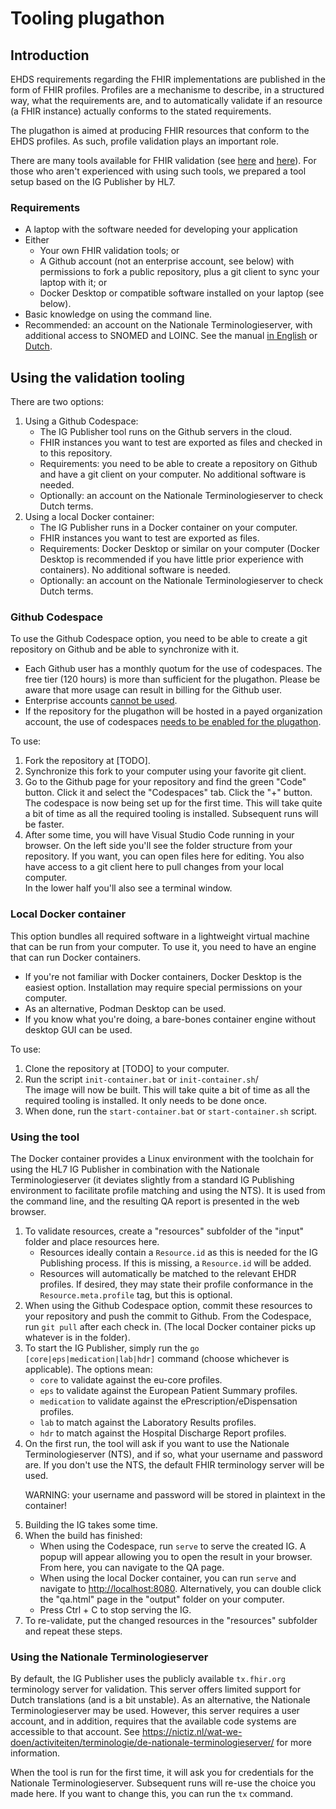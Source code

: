 # Tooling plugathon
## Introduction

EHDS requirements regarding the FHIR implementations are published in the form of FHIR profiles. Profiles are a mechanisme to describe, in a structured way, what the requirements are, and to automatically validate if an resource (a FHIR instance) actually conforms to the stated requirements.

The plugathon is aimed at producing FHIR resources that conform to the EHDS profiles. As such, profile validation plays an important role.

There are many tools available for FHIR validation (see [here](https://confluence.hl7.org/spaces/FHIR/pages/35718864/Profile+Tooling) and [here](https://confluence.hl7.org/spaces/FHIR/pages/35718869/Testing+Platforms)). For those who aren't experienced with using such tools, we prepared a tool setup based on the IG Publisher by HL7.

### Requirements

* A laptop with the software needed for developing your application
* Either
    * Your own FHIR validation tools; or
    * A Github account (not an enterprise account, see below) with permissions to fork a public repository, plus a git client to sync your laptop with it; or
    * Docker Desktop or compatible software installed on your laptop (see below).
* Basic knowledge on using the command line.
* Recommended: an account on the Nationale Terminologieserver, with additional access to SNOMED and LOINC. See the manual [in English](https://nictiz.nl/publicaties/national-terminology-server-manual-for-new-users/) or [Dutch](https://nictiz.nl/publicaties/nationale-terminologie-server-handleiding-voor-nieuwe-gebruikers/).

## Using the validation tooling

There are two options:

1. Using a Github Codespace:
    * The IG Publisher tool runs on the Github servers in the cloud.
    * FHIR instances you want to test are exported as files and checked in to this repository.
    * Requirements: you need to be able to create a repository on Github and have a git client on your computer. No additional software is needed.
    * Optionally: an account on the Nationale Terminologieserver to check Dutch terms.
2. Using a local Docker container:
    * The IG Publisher runs in a Docker container on your computer.
    * FHIR instances you want to test are exported as files.
    * Requirements: Docker Desktop or similar on your computer (Docker Desktop is recommended if you have little prior experience with containers). No additional software is needed.
    * Optionally: an account on the Nationale Terminologieserver to check Dutch terms.

### Github Codespace

To use the Github Codespace option, you need to be able to create a git repository on Github and be able to synchronize with it.

* Each Github user has a monthly quotum for the use of codespaces. The free tier (120 hours) is more than sufficient for the plugathon. Please be aware that more usage can result in billing for the Github user.
* Enterprise accounts [cannot be used](https://docs.github.com/en/billing/concepts/product-billing/github-codespaces#free-quota).
* If the repository for the plugathon will be hosted in a payed organization account, the use of codespaces [needs to be enabled for the plugathon](https://docs.github.com/en/codespaces/managing-codespaces-for-your-organization/enabling-or-disabling-github-codespaces-for-your-organization#enabling-or-disabling-github-codespaces).

To use:

1. Fork the repository at [TODO].
2. Synchronize this fork to your computer using your favorite git client.
3. Go to the Github page for your repository and find the green "Code" button. Click it and select the "Codespaces" tab. Click the "+" button.<br>The codespace is now being set up for the first time. This will take quite a bit of time as all the required tooling is installed. Subsequent runs will be faster.
4. After some time, you will have Visual Studio Code running in your browser. On the left side you'll see the folder structure from your repository. If you want, you can open files here for editing. You also have access to a git client here to pull changes from your local computer.<br>In the lower half you'll also see a terminal window.

### Local Docker container

This option bundles all required software in a lightweight virtual machine that can be run from your computer. To use it, you need to have an engine that can run Docker containers.

* If you're not familiar with Docker containers, Docker Desktop is the easiest option. Installation may require special permissions on your computer.
* As an alternative, Podman Desktop can be used.
* If you know what you're doing, a bare-bones container engine without desktop GUI can be used.

To use:
1. Clone the repository at [TODO] to your computer.
2. Run the script `init-container.bat` or `init-container.sh`/<br>The image will now be built. This will take quite a bit of time as all the required tooling is installed. It only needs to be done once.
3. When done, run the `start-container.bat` or `start-container.sh` script.

### Using the tool

The Docker container provides a Linux environment with the toolchain for using the HL7 IG Publisher in combination with the Nationale Terminologieserver (it deviates slightly from a standard IG Publishing environment to facilitate profile matching and using the NTS). It is used from the command line, and the resulting QA report is presented in the web browser.

1. To validate resources, create a "resources" subfolder of the "input" folder and place resources here.
    * Resources ideally contain a `Resource.id` as this is needed for the IG Publishing process. If this is missing, a `Resource.id` will be added.
    * Resources will automatically be matched to the relevant EHDR profiles. If desired, they may state their profile conformance in the `Resource.meta.profile` tag, but this is optional.
2. When using the Github Codespace option, commit these resources to your repository and push the commit to Github. From the Codespace, run `git pull` after each check in. (The local Docker container picks up whatever is in the folder).
3. To start the IG Publisher, simply run the `go [core|eps|medication|lab|hdr]` command (choose whichever is applicable). The options mean:
    * `core` to validate against the eu-core profiles.
    * `eps` to validate against the European Patient Summary profiles.
    * `medication` to validate against the ePrescription/eDispensation profiles.
    * `lab` to match against the Laboratory Results profiles.
    * `hdr` to match against the Hospital Discharge Report profiles.
4. On the first run, the tool will ask if you want to use the Nationale Terminologieserver (NTS), and if so, what your username and password are. If you don't use the NTS, the default FHIR terminology server will be used.<p>WARNING: your username and password will be stored in plaintext in the container!
5. Building the IG takes some time.
6. When the build has finished:
    * When using the Codespace, run `serve` to serve the created IG. A popup will appear allowing you to open the result in your browser. From here, you can navigate to the QA page.
    * When using the local Docker container, you can run `serve` and navigate to <http://localhost:8080>. Alternatively, you can double click the "qa.html" page in the "output" folder on your computer.
    * Press Ctrl + C to stop serving the IG.
7. To re-validate, put the changed resources in the "resources" subfolder and repeat these steps.

### Using the Nationale Terminologieserver

By default, the IG Publisher uses the publicly available `tx.fhir.org` terminology server for validation. This server offers limited support for Dutch translations (and is a bit unstable). As an alternative, the Nationale Terminologieserver may be used. However, this server requires a user account, and in addition, requires that the available code systems are accessible to that account. See https://nictiz.nl/wat-we-doen/activiteiten/terminologie/de-nationale-terminologieserver/ for more information.

When the tool is run for the first time, it will ask you for credentials for the Nationale Terminologieserver. Subsequent runs will re-use the choice you made here. If you want to change this, you can run the `tx` command.